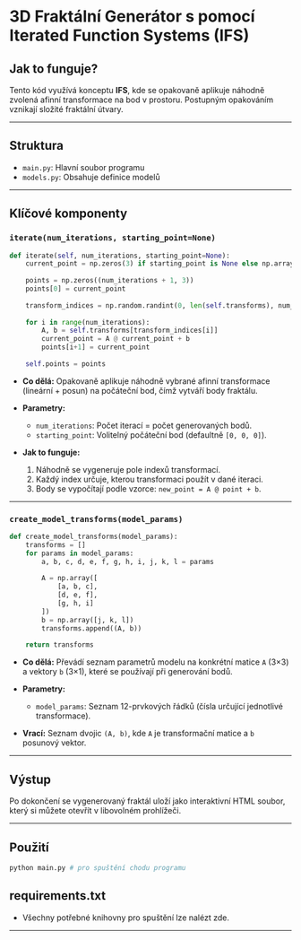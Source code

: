 # 3D Fraktální Generátor s pomocí **Iterated Function Systems (IFS)**

## Jak to funguje?

Tento kód využívá konceptu **IFS**, kde se opakovaně aplikuje náhodně zvolená afinní transformace na bod v prostoru. Postupným opakováním vznikají složité fraktální útvary.

---

## Struktura

- `main.py`: Hlavní soubor programu
- `models.py`: Obsahuje definice modelů

---

## Klíčové komponenty

### `iterate(num_iterations, starting_point=None)`

```python
def iterate(self, num_iterations, starting_point=None):
    current_point = np.zeros(3) if starting_point is None else np.array(starting_point)
    
    points = np.zeros((num_iterations + 1, 3))
    points[0] = current_point
    
    transform_indices = np.random.randint(0, len(self.transforms), num_iterations)
    
    for i in range(num_iterations):
        A, b = self.transforms[transform_indices[i]]
        current_point = A @ current_point + b
        points[i+1] = current_point
        
    self.points = points
   ```

- **Co dělá:** 
  Opakovaně aplikuje náhodně vybrané afinní transformace (lineární + posun) na počáteční bod, čímž vytváří body fraktálu.

- **Parametry:**
  - `num_iterations`: Počet iterací = počet generovaných bodů.
  - `starting_point`: Volitelný počáteční bod (defaultně `[0, 0, 0]`).

- **Jak to funguje:**
  1. Náhodně se vygeneruje pole indexů transformací.
  2. Každý index určuje, kterou transformaci použít v dané iteraci.
  3. Body se vypočítají podle vzorce: `new_point = A @ point + b`.
---

### `create_model_transforms(model_params)`

```python
def create_model_transforms(model_params):
    transforms = []
    for params in model_params:
        a, b, c, d, e, f, g, h, i, j, k, l = params
        
        A = np.array([
            [a, b, c],
            [d, e, f],
            [g, h, i]
        ])
        b = np.array([j, k, l])
        transforms.append((A, b))
    
    return transforms
   ```

- **Co dělá:** 
  Převádí seznam parametrů modelu na konkrétní matice `A` (3×3) a vektory `b` (3×1), které se používají při generování bodů.

- **Parametry:**
  - `model_params`: Seznam 12-prvkových řádků (čísla určující jednotlivé transformace).

- **Vrací:** 
  Seznam dvojic `(A, b)`, kde `A` je transformační matice a `b` posunový vektor.

---

## Výstup

Po dokončení se vygenerovaný fraktál uloží jako interaktivní HTML soubor, který si můžete otevřít v libovolném prohlížeči.

---

## **Použití**
```python
python main.py # pro spuštění chodu programu
```

## **requirements.txt**
- Všechny potřebné knihovny pro spuštění lze nalézt zde.

---
